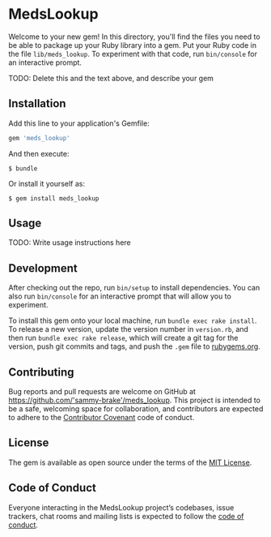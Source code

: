 # MedsLookup

Welcome to your new gem! In this directory, you'll find the files you need to be able to package up your Ruby library into a gem. Put your Ruby code in the file `lib/meds_lookup`. To experiment with that code, run `bin/console` for an interactive prompt.

TODO: Delete this and the text above, and describe your gem

## Installation

Add this line to your application's Gemfile:

```ruby
gem 'meds_lookup'
```

And then execute:

    $ bundle

Or install it yourself as:

    $ gem install meds_lookup

## Usage

TODO: Write usage instructions here

## Development

After checking out the repo, run `bin/setup` to install dependencies. You can also run `bin/console` for an interactive prompt that will allow you to experiment.

To install this gem onto your local machine, run `bundle exec rake install`. To release a new version, update the version number in `version.rb`, and then run `bundle exec rake release`, which will create a git tag for the version, push git commits and tags, and push the `.gem` file to [rubygems.org](https://rubygems.org).

## Contributing

Bug reports and pull requests are welcome on GitHub at https://github.com/'sammy-brake'/meds_lookup. This project is intended to be a safe, welcoming space for collaboration, and contributors are expected to adhere to the [Contributor Covenant](http://contributor-covenant.org) code of conduct.

## License

The gem is available as open source under the terms of the [MIT License](https://opensource.org/licenses/MIT).

## Code of Conduct

Everyone interacting in the MedsLookup project’s codebases, issue trackers, chat rooms and mailing lists is expected to follow the [code of conduct](https://github.com/'sammy-brake'/meds_lookup/blob/master/CODE_OF_CONDUCT.md).
